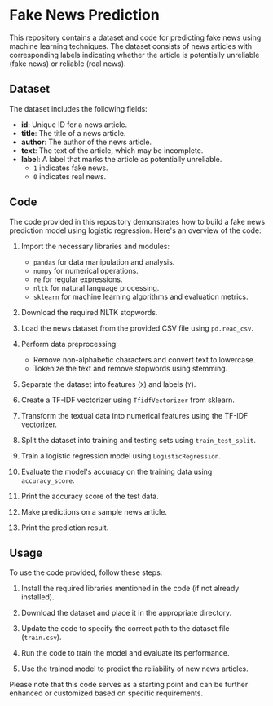 # Fake News Prediction

This repository contains a dataset and code for predicting fake news using machine learning techniques. The dataset consists of news articles with corresponding labels indicating whether the article is potentially unreliable (fake news) or reliable (real news).

## Dataset

The dataset includes the following fields:

- **id**: Unique ID for a news article.
- **title**: The title of a news article.
- **author**: The author of the news article.
- **text**: The text of the article, which may be incomplete.
- **label**: A label that marks the article as potentially unreliable.
    - `1` indicates fake news.
    - `0` indicates real news.

## Code

The code provided in this repository demonstrates how to build a fake news prediction model using logistic regression. Here's an overview of the code:

1. Import the necessary libraries and modules:
   - `pandas` for data manipulation and analysis.
   - `numpy` for numerical operations.
   - `re` for regular expressions.
   - `nltk` for natural language processing.
   - `sklearn` for machine learning algorithms and evaluation metrics.

2. Download the required NLTK stopwords.

3. Load the news dataset from the provided CSV file using `pd.read_csv`.

4. Perform data preprocessing:
   - Remove non-alphabetic characters and convert text to lowercase.
   - Tokenize the text and remove stopwords using stemming.

5. Separate the dataset into features (`X`) and labels (`Y`).

6. Create a TF-IDF vectorizer using `TfidfVectorizer` from sklearn.

7. Transform the textual data into numerical features using the TF-IDF vectorizer.

8. Split the dataset into training and testing sets using `train_test_split`.

9. Train a logistic regression model using `LogisticRegression`.

10. Evaluate the model's accuracy on the training data using `accuracy_score`.

11. Print the accuracy score of the test data.

12. Make predictions on a sample news article.

13. Print the prediction result.

## Usage

To use the code provided, follow these steps:

1. Install the required libraries mentioned in the code (if not already installed).

2. Download the dataset and place it in the appropriate directory.

3. Update the code to specify the correct path to the dataset file (`train.csv`).

4. Run the code to train the model and evaluate its performance.

5. Use the trained model to predict the reliability of new news articles.

Please note that this code serves as a starting point and can be further enhanced or customized based on specific requirements.
